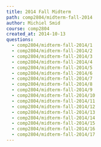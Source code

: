 ```yaml
---
title: 2014 Fall Midterm
path: comp2804/midterm-fall-2014
author: Michiel Smid
course: comp2804
created_at: 2014-10-13
questions:
  - comp2804/midterm-fall-2014/1
  - comp2804/midterm-fall-2014/2
  - comp2804/midterm-fall-2014/3
  - comp2804/midterm-fall-2014/4
  - comp2804/midterm-fall-2014/5
  - comp2804/midterm-fall-2014/6
  - comp2804/midterm-fall-2014/7
  - comp2804/midterm-fall-2014/8
  - comp2804/midterm-fall-2014/9
  - comp2804/midterm-fall-2014/10
  - comp2804/midterm-fall-2014/11
  - comp2804/midterm-fall-2014/12
  - comp2804/midterm-fall-2014/13
  - comp2804/midterm-fall-2014/14
  - comp2804/midterm-fall-2014/15
  - comp2804/midterm-fall-2014/16
  - comp2804/midterm-fall-2014/17
---
```

